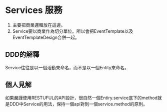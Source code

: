 # Services 服務
1. 主要把商業邏輯放在這邊。
2. Service要以商業作為切分單位。所以會把EventTemplate以及EventTemplateDesign合併一起。

## DDD的解釋
Service往往是以一個活動來命名，而不是以一個Entity來命名。

## 個人見解 
如果嚴謹使用RESTUFUL的API設計，很自然一個Entiry.service底下的method就是DDD中Service的用法，保持一個api對到一個service.method的原則。

